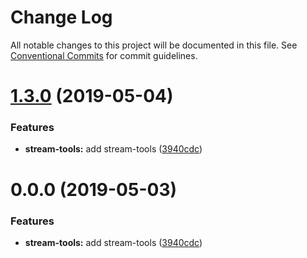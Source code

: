 # Change Log

All notable changes to this project will be documented in this file.
See [Conventional Commits](https://conventionalcommits.org) for commit guidelines.

# [1.3.0](https://github.com/kei-ito/maxi/compare/v1.2.3...v1.3.0) (2019-05-04)


### Features

* **stream-tools:** add stream-tools ([3940cdc](https://github.com/kei-ito/maxi/commit/3940cdc))





<a name="0.0.0"></a>
# 0.0.0 (2019-05-03)


### Features

* **stream-tools:** add stream-tools ([3940cdc](https://github.com/kei-ito/maxi/commit/3940cdc))
